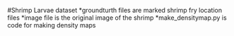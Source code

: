 #Shrimp Larvae dataset
*groundturth files are marked shrimp fry location files
*image file is the original image of the shrimp
*make_densitymap.py is code for making density maps
